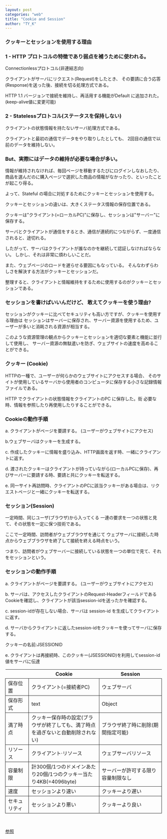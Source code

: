 ```yaml
---
layout: post
categories: "web"
title: "Cookie and Session"
author: "TY_K"
---
```


<style>
    table {
        border-collapse: collapse;
    }
    table tr td{
        border:1px solid;
    }
    table th:first-of-type {
        width: 15%;
    }
    table th:nth-of-type(2) {
        width: 45%;
    }
    table th:nth-of-type(3) {
        width: 40%;
    }
</style>

### クッキーとセッションを使用する理由

### 1 - HTTP プロトコルの特徴であり弱点を補うために使われる。

Connectionlessプロトコル(非連結志向)

クライアントがサーバにリクエスト(Request)をしたとき、
その要請に合う応答(Response)を送った後、接続を切る処理方式である。

HTTP 1.1 バージョンで接続を維持し、再活用する機能がDefault に追加された。
(keep-alive値に変更可能)

### 2 - Statelessプロトコル(ステータスを保持しない)

クライアントの状態情報を持たないサーバ処理方式である。

クライアントと最初の通信でデータをやり取りしたとしても、
2回目の通信で以前のデータを維持しない。

### But、実際にはデータの維持が必要な場合が多い。

情報が維持されなければ、毎回ページを移動するたびにログインしなおしたり、
商品を選んだのに購入ページで選択した商品の情報がなかったり、といったことが起こり得る。

よって、Stateful の場合に対処するためにクッキーとセッションを使用する。

クッキーとセッションの違いは、大きくステータス情報の保存位置である。

クッキーは"クライアント(=ローカルPC)"に保存し、セッションは"サーバー"に保存する。

サーバとクライアントが通信をするとき、通信が連続的につながらず、一度通信されると、途切れる。

したがって、サーバはクライアントが誰なのかを継続して認証しなければならない。 しかし、それは非常に煩わしいことだ。

また、ウェブページのロードを遅らせる要因にもなっている。 そんなわずらわしさを解決する方法がクッキーとセッションだ。

整理すると、クライアントと情報維持をするために使用するのがクッキーとセッションである。

### セッションを書けばいいんだけど、 敢えてクッキーを使う理由?

セッションがクッキーに比べてセキュリティも高い方ですが、クッキーを使用する理由は
セッションはサーバーに保存され、サーバー資源を使用するため、ユーザーが多いと消耗される資源が相当する。

このような資源管理の観点からクッキーとセッションを適切な要素と機能に並行して使用し、
サーバー資源の無駄遣いを防ぎ、ウェブサイトの速度を高めることができる。

### クッキー (Cookie)

HTTPの一種で、ユーザーが何らかのウェブサイトにアクセスする場合、
そのサイトが使用しているサーバから使用者のコンピュータに保存する小さな記録情報ファイルである。

HTTP でクライアントの状態情報をクライアントのPC に保存した。街
必要な時、情報を参照したり再使用したりすることができる。

### Cookieの動作手順

a. クライアントがページを要請する。 (ユーザーがウェブサイトにアクセス)

b.ウェブサーバはクッキーを生成する。

c. 作成したクッキーに情報を盛り込み、HTTP画面を返す時、一緒にクライアントに返す。

d. 渡されたクッキーはクライアントが持っていながら(ローカルPCに保存)、再びサーバーに要請する時、要請と共にクッキーを転送する。

e. 同一サイト再訪問時、クライアントのPCに該当クッキーがある場合は、リクエストページと一緒にクッキーを転送する。

### セッション(Session)

一定時間、同じユーザ(ブラウザ)から入ってくる
一連の要求を一つの状態と見て、その状態を一定に保つ技術である。

ここで一定時間、訪問者がウェブブラウザを通じて
ウェブサーバに接続した時点からウェブブラウザを終了して接続を終える時点をいう。

つまり、訪問者がウェブサーバーに接続している状態を一つの単位で見て、それをセッションという。

### セッションの動作手順

a. クライアントがページを要請する。 (ユーザーがウェブサイトにアクセス)

b. サーバは、アクセスしたクライアントのRequest-HeaderフィールドであるCookieを確認し、クライアントが該当session-idを送ったかを確認する。

c. session-idが存在しない場合、サーバは session-id を生成してクライアントに返す。

d. サーバからクライアントに返したsession-idをクッキーを使ってサーバに保存する。

クッキーの名前:JSESSIONID

e. クライアントは再接続時、このクッキー(JSESSIONID)を利用してsession-id値をサーバに伝達

||Cookie|Session|
|---|---|---|
|保存位置|クライアント(=接続者PC)|ウェブサーバ|
|保存形式|text|Object|
|満了時点|クッキー保存時の設定(ブラウザが終了しても、満了時点を過ぎないと自動削除されない)|ブラウザ終了時に削除(期間指定可能)|
|リソース|クライアント·リソース|ウェブサーバリソース|
|容量制限|計300個/1つのドメインあたり20個/1つのクッキー当たり4KB(=4096byte)|サーバーが許可する限り容量制限なし|
|速度|セッションより速い|クッキーより遅い|
|セキュリティ|セッションより悪い|クッキーより良い|

<br>

[参照][cookie]

[cookie]: https://hahahoho5915.tistory.com/32 "cookie"